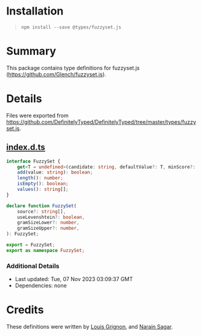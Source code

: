 # Installation
> `npm install --save @types/fuzzyset.js`

# Summary
This package contains type definitions for fuzzyset.js (https://github.com/Glench/fuzzyset.js).

# Details
Files were exported from https://github.com/DefinitelyTyped/DefinitelyTyped/tree/master/types/fuzzyset.js.
## [index.d.ts](https://github.com/DefinitelyTyped/DefinitelyTyped/tree/master/types/fuzzyset.js/index.d.ts)
````ts
interface FuzzySet {
    get<T = undefined>(candidate: string, defaultValue?: T, minScore?: number): Array<[number, string]> | T | null;
    add(value: string): boolean;
    length(): number;
    isEmpty(): boolean;
    values(): string[];
}

declare function FuzzySet(
    source?: string[],
    useLevenshtein?: boolean,
    gramSizeLower?: number,
    gramSizeUpper?: number,
): FuzzySet;

export = FuzzySet;
export as namespace FuzzySet;

````

### Additional Details
 * Last updated: Tue, 07 Nov 2023 03:09:37 GMT
 * Dependencies: none

# Credits
These definitions were written by [Louis Grignon](https://github.com/lgrignon), and [Narain Sagar](https://github.com/narainsagar).
